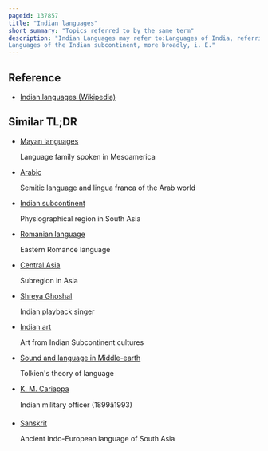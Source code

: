 ```yaml
---
pageid: 137857
title: "Indian languages"
short_summary: "Topics referred to by the same term"
description: "Indian Languages may refer to:Languages of India, referring to the many languages spoken in India
Languages of the Indian subcontinent, more broadly, i. E."
---
```


## Reference

- [Indian languages (Wikipedia)](https://en.wikipedia.org/?curid=137857)

## Similar TL;DR

- [Mayan languages](/tldr/en/mayan-languages)

  Language family spoken in Mesoamerica

- [Arabic](/tldr/en/arabic)

  Semitic language and lingua franca of the Arab world

- [Indian subcontinent](/tldr/en/indian-subcontinent)

  Physiographical region in South Asia

- [Romanian language](/tldr/en/romanian-language)

  Eastern Romance language

- [Central Asia](/tldr/en/central-asia)

  Subregion in Asia

- [Shreya Ghoshal](/tldr/en/shreya-ghoshal)

  Indian playback singer

- [Indian art](/tldr/en/indian-art)

  Art from Indian Subcontinent cultures

- [Sound and language in Middle-earth](/tldr/en/sound-and-language-in-middle-earth)

  Tolkien's theory of language

- [K. M. Cariappa](/tldr/en/k-m-cariappa)

  Indian military officer (1899â1993)

- [Sanskrit](/tldr/en/sanskrit)

  Ancient Indo-European language of South Asia
